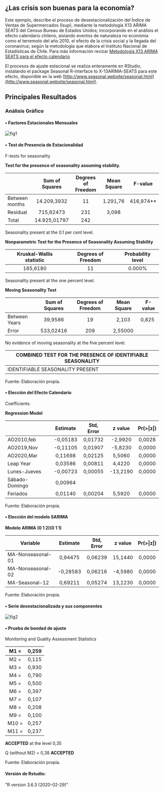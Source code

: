 ## **¿Las crisis son buenas para la economía?**
Este ejemplo, describe el proceso de desestacionalización del Índice de Ventas de Supermercados (Isup), mediante la metodología X13 ARIMA SEATS del Census Bureau de Estados Unidos; incorporando en el análisis el efecto calendario chileno, aislando eventos de naturaleza no económia como el terremoto del año 2010, el efecto de la crisis social y la llegada del coronavirus; según la metodología que elabora el Instituto Nacional de Estadísticas de Chile. Para más información revizar [Metodología X13 ARIMA SEATS para el efecto calendario](https://www.ine.cl/inicio/documentos-de-trabajo/documento/desestacionalizaci%C3%B3n-del-%C3%ADndice-de-actividad-del-comercio-al-por-menor-(iacm)-metodolog%C3%ADa-x13-arima-seats-para-el-efecto-calendario)

El procesos de ajuste estacional se realiza enteramente en RStudio, instalando el package Seasonal R-interface to X-13ARIMA-SEATS para este efecto, disponible en la web [http://www.seasonal.website/seasonal.html](http://www.seasonal.website/seasonal.html).

## **Principales Resultados**

### **Análisis Gráfico**

#### • **Factores Estacionales Mensuales**

![fig1](https://raw.githubusercontent.com/luis-fernandezt/R-interface-to-X13-ARIMA/master/Out/Seasonal%20Component%2C%20SI%20Ratio.png)


#### • **Test de Presencia de Estacionalidad**

F-tests for seasonality

**Test for the presence of seasonality assuming stability.**

|                |      Sum of Squares      | Degrees of   Freedom | Mean Square | F-value   |
|----------------|:------------------------:|:--------------------:|:-----------:|-----------|
| Between months |             14.209,3932  |          11          |   1.291,76  | 416,974** |
|    Residual    |               715,62473  |          231         | 3,098       |           |
|      Total     |           14.925,01797   |          242         |             |           |

Seasonality present at the 0.1 per cent level.

**Nonparametric Test for the Presence of Seasonality Assuming Stability**

| Kruskal-Wallis   statistic | Degrees of   Freedom | Probability level |
|:--------------------------:|:--------------------:|:-----------------:|
|          165,6180          |          11          |       0.000%      |

Seasonality present at the one percent level.

**Moving Seasonality Test**

|               | Sum of Squares | Degrees of   Freedom | Mean Square | F-value |
|---------------|:--------------:|:--------------------:|:-----------:|---------|
| Between Years |     39,9586    |          19          |    2,103    |  0,825  |
|     Error     |    533,02416   |          209         |   2,55000   |         |

No evidence of moving seasonality at the five percent level.

| COMBINED   TEST FOR THE PRESENCE OF IDENTIFIABLE SEASONALITY |
|--------------------------------------------------------------|
| IDENTIFIABLE SEASONALITY PRESENT                             |

Fuente: Elaboración propia.

#### • **Elección del Efecto Calendario**

Coefficients:

**Regression Model**

|                | Estimate | Std, Error |  z value |       Pr(>\|z\|)       |
|----------------|:--------:|:----------:|:--------:|:----------------------:|
| AO2010,feb     | -0,05183 | 0,01732    | -2,9920  |                0,0028  |
| AO2019,Nov     | -0,11105 | 0,01907    | -5,8230  |                0,0000  |
| AO2020,Mar     | 0,11698  | 0,02125    | 5,5060   |                0,0000  |
| Leap Year      | 0,03586  | 0,00811    | 4,4220   |                0,0000  |
| Lunes-Jueves   | -0,00723 | 0,00055    | -13,2190 |                0,0000  |
| Sábado-Domingo | 0,00964  |            |          |                        |
| Feriados       | 0,01140  | 0,00204    | 5,5920   |                0,0000  |

Fuente: Elaboración propia.

#### • **Elección del modelo SARIMA**

**Modelo ARIMA (0 1 2)(0 1 1)**

| Variable          | Estimate | Std, Error | z value |       Pr(>\|z\|)       |
|-------------------|:--------:|:----------:|:-------:|:----------------------:|
| MA-Nonseasonal-01 | 0,94475  | 0,06239    | 15,1440 |                0,0000  |
| MA-Nonseasonal-02 | -0,28583 | 0,06216    | -4,5980 |                0,0000  |
| MA-Seasonal-12    | 0,69211  | 0,05274    | 13,1230 |                0,0000  |

Fuente: Elaboración propia.

#### • **Serie desestacionalizada y sus componentes**

![fig2](https://raw.githubusercontent.com/luis-fernandezt/R-interface-to-X13-ARIMA/master/Out/Forecast%2C%20Original%20and%20Adjusted%20Series%20of%20Isup.png)


#### • **Prueba de bondad de ajuste**

Monitoring and Quality Assessment Statistics

|  M1 = | 0,259 |
|:-----:|:-----:|
|  M2 = | 0,115 |
|  M3 = | 0,930 |
|  M4 = | 0,790 |
|  M5 = | 0,500 |
|  M6 = | 0,397 |
|  M7 = | 0,107 |
|  M8 = | 0,208 |
|  M9 = | 0,100 |
| M10 = | 0,257 |
| M11 = | 0,237 |

**ACCEPTED** at the level 0,35

Q (without M2) = 0,38 **ACCEPTED**

Fuente: Elaboración propia.

#### **Versión de Rstudio:**

"R version 3.6.3 (2020-02-29)"

